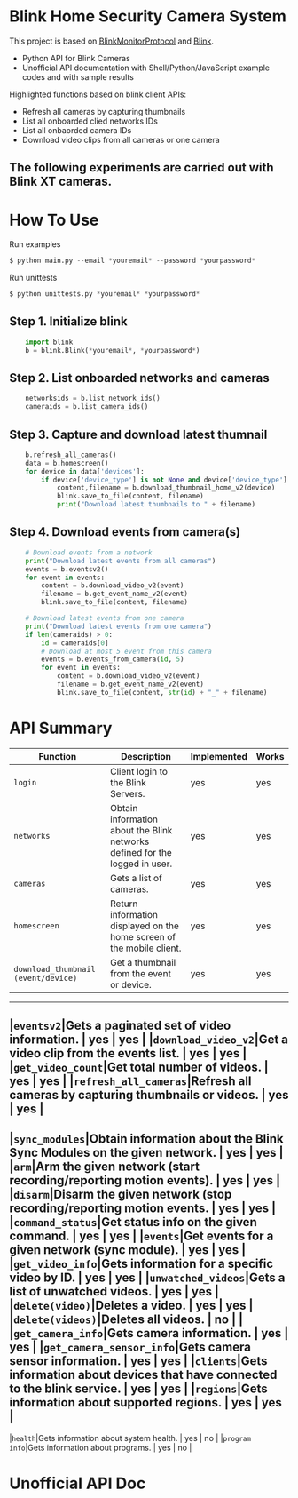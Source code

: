 
# Blink Home Security Camera System
This project is based on [BlinkMonitorProtocol](https://github.com/MattTW/BlinkMonitorProtocol) and [Blink](https://github.com/keredson/blink).

+ Python API for Blink Cameras
+ Unofficial API documentation with Shell/Python/JavaScript example codes and with sample results

Highlighted functions based on blink client APIs:
+ Refresh all cameras by capturing thumbnails
+ List all onboarded clied networks IDs 
+ List all onbaorded camera IDs
+ Download video clips from all cameras or one camera

The following experiments are carried out with Blink XT cameras. 
--- 
# How To Use
Run examples
```python
$ python main.py --email *youremail* --password *yourpassword*
```
Run unittests
```python
$ python unittests.py *youremail* *yourpassword*
```


## Step 1. Initialize blink

```python
    import blink
    b = blink.Blink(*youremail*, *yourpassword*)
```

## Step 2. List onboarded networks and cameras
```python
    networksids = b.list_network_ids()
    cameraids = b.list_camera_ids()
```

## Step 3. Capture and download latest thumnail
```python
    b.refresh_all_cameras()
    data = b.homescreen()
    for device in data['devices']:
        if device['device_type'] is not None and device['device_type'] == "camera":
            content,filename = b.download_thumbnail_home_v2(device)  
            blink.save_to_file(content, filename)
            print("Download latest thumbnails to " + filename)
```

## Step 4. Download events from camera(s)
```python
    # Download events from a network
    print("Download latest events from all cameras")
    events = b.eventsv2()
    for event in events:
        content = b.download_video_v2(event)
        filename = b.get_event_name_v2(event)
        blink.save_to_file(content, filename)

    # Download latest events from one camera
    print("Download latest events from one camera")
    if len(cameraids) > 0:
        id = cameraids[0]
        # Download at most 5 event from this camera
        events = b.events_from_camera(id, 5)
        for event in events:
            content = b.download_video_v2(event)
            filename = b.get_event_name_v2(event)
            blink.save_to_file(content, str(id) + "_" + filename)
```

# API Summary
|Function|Description|Implemented|Works|
|--------|-----------|-----------|-----|
|`login`|Client login to the Blink Servers. | yes | yes | 
|`networks`|Obtain information about the Blink networks defined for the logged in user. | yes | yes | 
|`cameras`|Gets a list of cameras. | yes | yes | 
|`homescreen`|Return information displayed on the home screen of the mobile client. | yes | yes | 
|`download_thumbnail (event/device) `|Get a thumbnail from the event or device. | yes | yes | 
---
|`eventsv2`|Gets a paginated set of video information. | yes | yes | 
|`download_video_v2`|Get a video clip from the events list. | yes | yes | 
|`get_video_count`|Get total number of videos. | yes | yes | 
|`refresh_all_cameras`|Refresh all cameras by capturing thumbnails or videos. | yes | yes | 
---
|`sync_modules`|Obtain information about the Blink Sync Modules on the given network. | yes | yes | 
|`arm`|Arm the given network (start recording/reporting motion events). | yes | yes | 
|`disarm`|Disarm the given network (stop recording/reporting motion events. | yes | yes | 
|`command_status`|Get status info on the given command. | yes | yes | 
|`events`|Get events for a given network (sync module). | yes | yes | 
|`get_video_info`|Gets information for a specific video by ID. | yes | yes | 
|`unwatched_videos`|Gets a list of unwatched videos. | yes | yes | 
|`delete(video)`|Deletes a video. | yes | yes | 
|`delete(videos)`|Deletes all videos. | no |  | 
|`get_camera_info`|Gets camera information. | yes | yes | 
|`get_camera_sensor_info`|Gets camera sensor information. | yes | yes | 
|`clients`|Gets information about devices that have connected to the blink service. | yes | yes | 
|`regions`|Gets information about supported regions. | yes | yes | 
---
|`health`|Gets information about system health. | yes | no | 
|`program info`|Gets information about programs. | yes | no | 

# Unofficial API Doc

